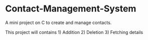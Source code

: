 # Contact-Management-System
A mini project on C to create and manage contacts.

This project will contains 
    1) Addition 
    2) Deletion
    3) Fetching details
